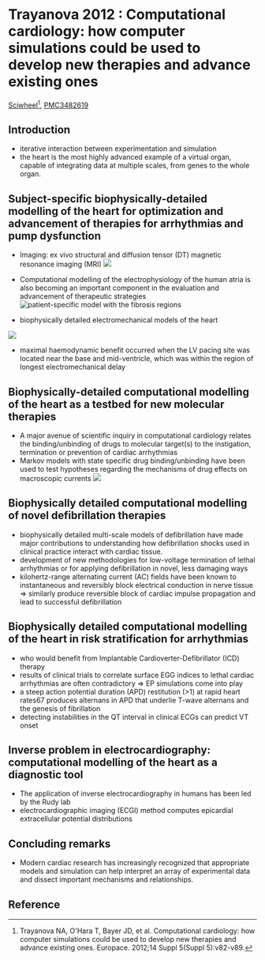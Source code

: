 # Trayanova 2012 : Computational cardiology: how computer simulations could be used to develop new therapies and advance existing ones


[Sciwheel](https://sciwheel.com/work/#/items/6317353)[^Trayanova2012], [PMC3482619](https://www.ncbi.nlm.nih.gov/pmc/articles/PMC3482619)

<!--more-->

## Introduction
* iterative interaction between experimentation and simulation
* the heart is the most highly advanced example of a virtual organ, capable of integrating data at multiple scales, from genes to the whole organ.
## Subject-specific biophysically-detailed modelling of the heart for optimization and advancement of therapies for arrhythmias and pump dysfunction
* Imaging: ex vivo structural and diffusion tensor (DT) magnetic resonance imaging (MRI)
![](https://www.ncbi.nlm.nih.gov/pmc/articles/PMC3482619/bin/eus27701.jpg)
* Computational modelling of the electrophysiology of the human atria is also becoming an important component in the evaluation and advancement of therapeutic strategies
![](https://www.ncbi.nlm.nih.gov/pmc/articles/PMC3482619/bin/eus27702.jpg "patient-specific model with the fibrosis regions")

* biophysically detailed electromechanical models of the heart

![](https://www.ncbi.nlm.nih.gov/pmc/articles/PMC3482619/bin/eus27703.jpg)
* maximal haemodynamic benefit occurred when the LV pacing site was located near the base and mid-ventricle, which was within the region of longest electromechanical delay

## Biophysically-detailed computational modelling of the heart as a testbed for new molecular therapies
* A major avenue of scientific inquiry in computational cardiology relates the binding/unbinding of drugs to molecular target(s) to the instigation, termination or prevention of cardiac arrhythmias
* Markov models with state specific drug binding/unbinding have been used to test hypotheses regarding the mechanisms of drug effects on macroscopic currents
![](https://www.ncbi.nlm.nih.gov/pmc/articles/PMC3482619/bin/eus27704.jpg)

## Biophysically detailed computational modelling of novel defibrillation therapies
* biophysically detailed multi-scale models of defibrillation have made major contributions to understanding how defibrillation shocks used in clinical practice interact with cardiac tissue.
* development of new methodologies for low-voltage termination of lethal arrhythmias or for applying defibrillation in novel, less damaging ways
* kilohertz-range alternating current (AC) fields have been known to instantaneous and reversibly block electrical conduction in nerve tissue => similarly produce reversible block of cardiac impulse propagation and lead to successful defibrillation

## Biophysically detailed computational modelling of the heart in risk stratification for arrhythmias
* who would benefit from Implantable Cardioverter-Defibrillator (ICD) therapy
* results of clinical trials to correlate surface EGG indices to lethal cardiac arrhythmias are often contradictory => EP simulations come into play
* a steep action potential duration (APD) restitution (>1) at rapid heart rates67 produces alternans in APD that underlie T-wave alternans and the genesis of fibrillation
* detecting instabilities in the QT interval in clinical ECGs can predict VT onset

## Inverse problem in electrocardiography: computational modelling of the heart as a diagnostic tool
* The application of inverse electrocardiography in humans has been led by the Rudy lab
* electrocardiographic imaging (ECGI) method computes epicardial extracellular potential distributions

## Concluding remarks
* Modern cardiac research has increasingly recognized that appropriate models and simulation can help interpret an array of experimental data and dissect important mechanisms and relationships.

## Reference
[^Trayanova2012]: Trayanova NA, O'Hara T, Bayer JD, et al. Computational cardiology: how computer simulations could be used to develop new therapies and advance existing ones. Europace. 2012;14 Suppl 5(Suppl 5):v82-v89.

